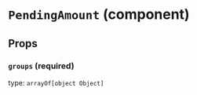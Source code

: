 `PendingAmount` (component)
===========================



Props
-----

### `groups` (required)

type: `arrayOf[object Object]`

